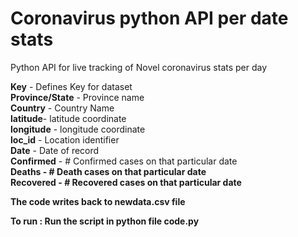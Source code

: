 # Coronavirus python API per date stats
Python API for live tracking of Novel coronavirus stats per day 

<b>Key</b> - Defines Key for dataset  
<b>Province/State</b> - Province name  
<b>Country</b> - Country Name  
<b>latitude</b>- latitude coordinate  
<b>longitude</b> - longitude coordinate  
<b>loc_id</b> - Location identifier  
<b>Date</b> - Date of record  
<b>Confirmed</b> - # Confirmed cases on that particular date  
<b>Deaths<b> - # Death cases on that particular date  
<b>Recovered</b> - # Recovered cases on that particular date  

The code writes back to newdata.csv file  

To run :
Run the script in python file code.py 
